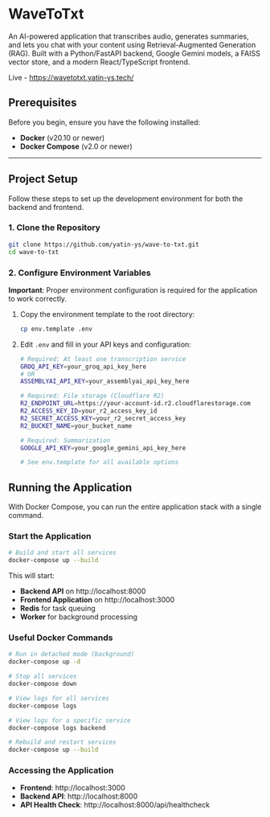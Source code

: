 # WaveToTxt

An AI-powered application that transcribes audio, generates summaries, and lets you chat with your content using Retrieval-Augmented Generation (RAG).
Built with a Python/FastAPI backend, Google Gemini models, a FAISS vector store, and a modern React/TypeScript frontend.

Live - https://wavetotxt.yatin-ys.tech/

## Prerequisites

Before you begin, ensure you have the following installed:

- **Docker** (v20.10 or newer)
- **Docker Compose** (v2.0 or newer)

---

## Project Setup

Follow these steps to set up the development environment for both the backend and frontend.

### 1. Clone the Repository

```bash
git clone https://github.com/yatin-ys/wave-to-txt.git
cd wave-to-txt
```

### 2. Configure Environment Variables

**Important**: Proper environment configuration is required for the application to work correctly.

1. Copy the environment template to the root directory:

   ```bash
   cp env.template .env
   ```

2. Edit `.env` and fill in your API keys and configuration:

   ```bash
   # Required: At least one transcription service
   GROQ_API_KEY=your_groq_api_key_here
   # OR
   ASSEMBLYAI_API_KEY=your_assemblyai_api_key_here

   # Required: File storage (Cloudflare R2)
   R2_ENDPOINT_URL=https://your-account-id.r2.cloudflarestorage.com
   R2_ACCESS_KEY_ID=your_r2_access_key_id
   R2_SECRET_ACCESS_KEY=your_r2_secret_access_key
   R2_BUCKET_NAME=your_bucket_name

   # Required: Summarization
   GOOGLE_API_KEY=your_google_gemini_api_key_here

   # See env.template for all available options
   ```

## Running the Application

With Docker Compose, you can run the entire application stack with a single command.

### Start the Application

```bash
# Build and start all services
docker-compose up --build
```

This will start:
- **Backend API** on http://localhost:8000
- **Frontend Application** on http://localhost:3000
- **Redis** for task queuing
- **Worker** for background processing

### Useful Docker Commands

```bash
# Run in detached mode (background)
docker-compose up -d

# Stop all services
docker-compose down

# View logs for all services
docker-compose logs

# View logs for a specific service
docker-compose logs backend

# Rebuild and restart services
docker-compose up --build
```

### Accessing the Application

- **Frontend**: http://localhost:3000
- **Backend API**: http://localhost:8000
- **API Health Check**: http://localhost:8000/api/healthcheck

